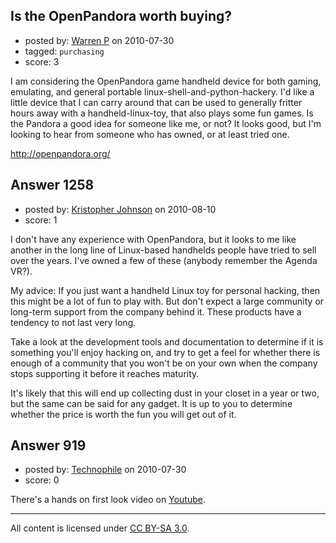 ## Is the OpenPandora worth buying?

- posted by: [Warren  P](https://stackexchange.com/users/-1/501-warren-p) on 2010-07-30
- tagged: `purchasing`
- score: 3

<p>I am considering the OpenPandora game handheld device for both gaming, emulating, and general portable linux-shell-and-python-hackery.  I'd like a little device that I can carry around that can be used to generally fritter hours away with a handheld-linux-toy, that also plays some fun games.  Is the Pandora a good idea for someone like me, or not? It looks good, but I'm looking to hear from someone who has owned, or at least tried one.</p>

<p><a href="http://openpandora.org/" rel="nofollow">http://openpandora.org/</a></p>



## Answer 1258

- posted by: [Kristopher Johnson](https://stackexchange.com/users/-1/166-kristopher-johnson) on 2010-08-10
- score: 1

<p>I don't have any experience with OpenPandora, but it looks to me like another in the long line of Linux-based handhelds people have tried to sell over the years.  I've owned a few of these (anybody remember the Agenda VR?).</p>

<p>My advice:  If you just want a handheld Linux toy for personal hacking, then this might be a lot of fun to play with.  But don't expect a large community or long-term support from the company behind it.  These products have a tendency to not last very long.</p>

<p>Take a look at the development tools and documentation to determine if it is something you'll enjoy hacking on, and try to get a feel for whether there is enough of a community that you won't be on your own when the company stops supporting it before it reaches maturity.</p>

<p>It's likely that this will end up collecting dust in your closet in a year or two, but the same can be said for any gadget.  It is up to you to determine whether the price is worth the fun you will get out of it.</p>



## Answer 919

- posted by: [Technophile](https://stackexchange.com/users/-1/535-technophile) on 2010-07-30
- score: 0

<p>There's a hands on first look video on <a href="http://www.youtube.com/watch?v=1CaU9jQQJ1o" rel="nofollow">Youtube</a>.</p>




---

All content is licensed under [CC BY-SA 3.0](https://creativecommons.org/licenses/by-sa/3.0/).
